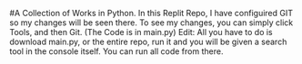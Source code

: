 #A Collection of Works in Python.
In this Replit Repo, I have configuired GIT so my changes will be seen there. To see my changes, you can simply click Tools, and then Git.
(The Code is in main.py)
Edit: All you have to do is download main.py, or the entire repo, run it and you will be given a search tool in the console itself. You can run all code from there.